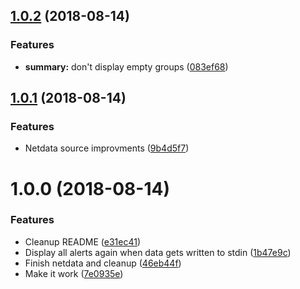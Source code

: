 <a name="1.0.2"></a>
## [1.0.2](https://github.com/mkg20001/sysadmin-notifier/compare/v1.0.1...v1.0.2) (2018-08-14)


### Features

* **summary:** don't display empty groups ([083ef68](https://github.com/mkg20001/sysadmin-notifier/commit/083ef68))



<a name="1.0.1"></a>
## [1.0.1](https://github.com/mkg20001/sysadmin-notifier/compare/v1.0.0...v1.0.1) (2018-08-14)


### Features

* Netdata source improvments ([9b4d5f7](https://github.com/mkg20001/sysadmin-notifier/commit/9b4d5f7))



<a name="1.0.0"></a>
# 1.0.0 (2018-08-14)


### Features

* Cleanup README ([e31ec41](https://github.com/mkg20001/sysadmin-notifier/commit/e31ec41))
* Display all alerts again when data gets written to stdin ([1b47e9c](https://github.com/mkg20001/sysadmin-notifier/commit/1b47e9c))
* Finish netdata and cleanup ([46eb44f](https://github.com/mkg20001/sysadmin-notifier/commit/46eb44f))
* Make it work ([7e0935e](https://github.com/mkg20001/sysadmin-notifier/commit/7e0935e))



